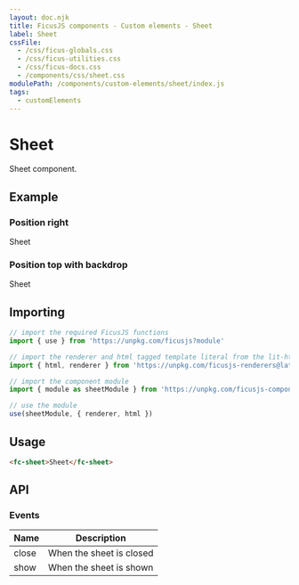 ```yaml
---
layout: doc.njk
title: FicusJS components - Custom elements - Sheet
label: Sheet
cssFile:
  - /css/ficus-globals.css
  - /css/ficus-utilities.css
  - /css/ficus-docs.css
  - /components/css/sheet.css
modulePath: /components/custom-elements/sheet/index.js
tags:
  - customElements
---
```

# Sheet

Sheet component.

## Example

### Position right

<fc-sheet position="right">
  <p>Sheet</p>
</fc-sheet>

### Position top with backdrop

<fc-sheet position="top" backdrop="true">
  <p>Sheet</p>
</fc-sheet>

## Importing

```js
// import the required FicusJS functions
import { use } from 'https://unpkg.com/ficusjs?module'

// import the renderer and html tagged template literal from the lit-html library
import { html, renderer } from 'https://unpkg.com/ficusjs-renderers@latest/dist/lit-html.js'

// import the component module
import { module as sheetModule } from 'https://unpkg.com/ficusjs-components@latest/components/custom-elements/sheet/index.js'

// use the module
use(sheetModule, { renderer, html })
```

## Usage

```html
<fc-sheet>Sheet</fc-sheet>
```

## API

### Events

| Name | Description |
| --- | --- |
| close | When the sheet is closed |
| show | When the sheet is shown |
